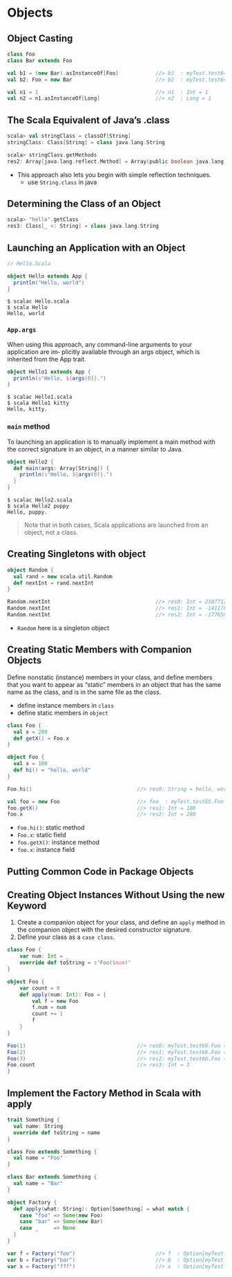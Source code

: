# Objects

## Object Casting
```scala
class Foo
class Bar extends Foo

val b1 = (new Bar).asInstanceOf[Foo]            //> b1  : myTest.test64.Foo = myTest.test64$$anonfun$main$1$Bar$1@2e7f4425
val b2: Foo = new Bar                           //> b2  : myTest.test64.Foo = myTest.test64$$anonfun$main$1$Bar$1@2552f0fc
```

```scala
val n1 = 1                                      //> n1  : Int = 1
val n2 = n1.asInstanceOf[Long]                  //> n2  : Long = 1
```

## The Scala Equivalent of Java’s .class
```scala
scala> val stringClass = classOf[String]
stringClass: Class[String] = class java.lang.String

scala> stringClass.getMethods
res2: Array[java.lang.reflect.Method] = Array(public boolean java.lang.String.equals(java.lang.Object), public java.lang.String java.lang.String.toString(), public int java.lang.String.hashCode(), public int java.lang.String.compareTo(java.lang.Object), public int java.lang.String.compareTo(java.lang.String), public int java.lang.String.indexOf(java.lang.String,int), public int java.lang.String.indexOf(java.lang.String), public int java.lang.String.indexOf(int), public int java.lang.String.indexOf(int,int), public static java.lang.String java.lang.String.valueOf(char), public static java.lang.String java.lang.String.valueOf(java.lang.Object), public static java.lang.String java.lang.String.valueOf(boolean), public static java.lang.String java.lang.String.valueOf(char[],int,int), public ...
```
- This approach also lets you begin with simple reflection techniques.
  - use `String.class` in java

## Determining the Class of an Object
```scala
scala> "hello".getClass
res3: Class[_ <: String] = class java.lang.String
```

## Launching an Application with an Object
```scala
// Hello.Scala

object Hello extends App {
  println("Hello, world")
}
```

```shell
$ scalac Hello.scala
$ scala Hello
Hello, world
```

### `App.args`
When using this approach, any command-line arguments to your application are im‐ plicitly available through an args object, which is inherited from the App trait.
```scala
object Hello1 extends App {
  println(s"Hello, ${args(0)}.")
}
```
```shell
$ scalac Hello1.scala
$ scala Hello1 kitty
Hello, kitty.
```

### `main` method
To launching an application is to manually implement a main method with the correct signature in an object, in a manner similar to Java.

```scala
object Hello2 {
  def main(args: Array[String]) {
    println(s"Hello, ${args(0)}.")
  }
}
```
```shell
$ scalac Hello2.scala
$ scala Hello2 puppy
Hello, puppy.
```

> Note that in both cases, Scala applications are launched from an object, not a class.

## Creating Singletons with object
```scala
object Random {
  val rand = new scala.util.Random
  def nextInt = rand.nextInt
}

Random.nextInt                                  //> res0: Int = 2107712364
Random.nextInt                                  //> res1: Int = -1411768149
Random.nextInt                                  //> res2: Int = -1776584259
```
- `Random` here is a singleton object

## Creating Static Members with Companion Objects
Define nonstatic (instance) members in your class, and define members that you want to appear as “static” members in an object that has the same name as the class, and is in the same file as the class.
- define instance members in `class`
- define static members in `object`

```scala
class Foo {
  val x = 200
  def getX() = Foo.x
}

object Foo {
  val x = 100
  def hi() = "hello, world"
}

Foo.hi()                                  //> res0: String = hello, world

val foo = new Foo                         //> foo  : myTest.test65.Foo = myTest.test65$$anonfun$main$1$Foo$2@49cc6cb4
foo.getX()                                //> res1: Int = 100
foo.x                                     //> res2: Int = 200
```
- `Foo.hi()`: static method
- `Foo.x`: static field
- `foo.getX()`: instance method
- `foo.x`: instance field

## Putting Common Code in Package Objects

## Creating Object Instances Without Using the new Keyword

1. Create a companion object for your class, and define an `apply` method in the companion object with the desired constructor signature.
2. Define your class as a `case class`.

```scala
class Foo {
	var num: Int = _
	override def toString = s"Foo($num)"
}

object Foo {
	var count = 0
	def apply(num: Int): Foo = {
		val f = new Foo
		f.num = num
		count += 1
		f
	}
}

Foo(1)                                    //> res0: myTest.test66.Foo = Foo(1)
Foo(2)                                    //> res1: myTest.test66.Foo = Foo(2)
Foo(3)                                    //> res2: myTest.test66.Foo = Foo(3)
Foo.count                                 //> res3: Int = 3
}
```

## Implement the Factory Method in Scala with apply
```scala
trait Something {
  val name: String
  override def toString = name
}

class Foo extends Something {
  val name = "Foo"
}

class Bar extends Something {
  val name = "Bar"
}

object Factory {
  def apply(what: String): Option[Something] = what match {
    case "foo" => Some(new Foo)
    case "bar" => Some(new Bar)
    case _     => None
  }
}

var f = Factory("foo")                          //> f  : Option[myTest.test67.Something] = Some(Foo)
var b = Factory("bar")                          //> b  : Option[myTest.test67.Something] = Some(Bar)
var x = Factory("???")                          //> x  : Option[myTest.test67.Something] = None
```
